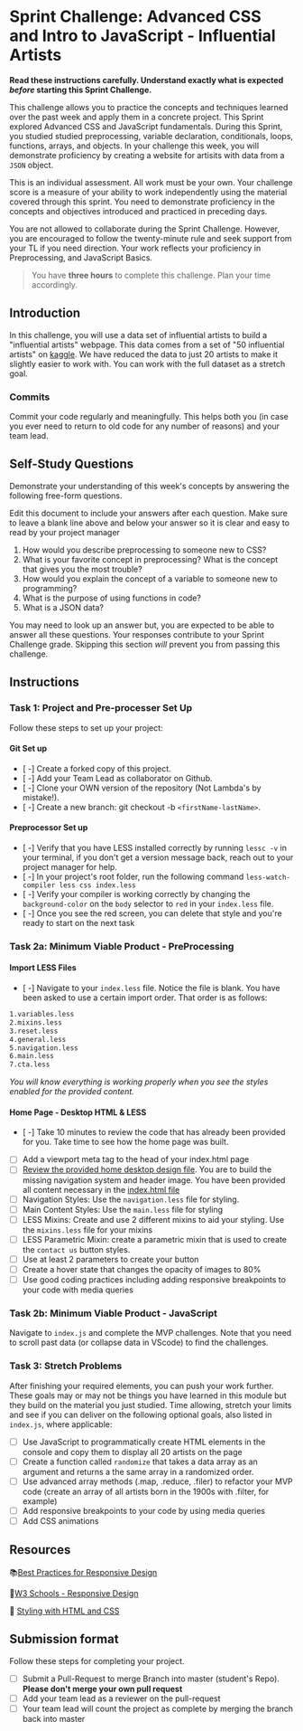 # Sprint Challenge: Advanced CSS and Intro to JavaScript - Influential Artists

**Read these instructions carefully. Understand exactly what is expected _before_ starting this Sprint Challenge.**

This challenge allows you to practice the concepts and techniques learned over the past week and apply them in a concrete project. This Sprint explored Advanced CSS and JavaScript fundamentals. During this Sprint, you studied studied preprocessing, variable declaration, conditionals, loops, functions, arrays, and objects. In your challenge this week, you will demonstrate proficiency by creating a website for artisits with data from a `JSON` object.

This is an individual assessment. All work must be your own. Your challenge score is a measure of your ability to work independently using the material covered through this sprint. You need to demonstrate proficiency in the concepts and objectives introduced and practiced in preceding days.

You are not allowed to collaborate during the Sprint Challenge. However, you are encouraged to follow the twenty-minute rule and seek support from your TL if you need direction. Your work reflects your proficiency in Preprocessing, and JavaScript Basics.

> You have **three hours** to complete this challenge. Plan your time accordingly.

## Introduction

In this challenge, you will use a data set of influential artists to build a "influential artists" webpage. This data comes from a set of "50 influential artists" on [kaggle](https://www.kaggle.com/ikarus777/best-artworks-of-all-time). We have reduced the data to just 20 artists to make it slightly easier to work with. You can work with the full dataset as a stretch goal.

### Commits

Commit your code regularly and meaningfully. This helps both you (in case you ever need to return to old code for any number of reasons) and your team lead.

## Self-Study Questions

Demonstrate your understanding of this week's concepts by answering the following free-form questions.

Edit this document to include your answers after each question. Make sure to leave a blank line above and below your answer so it is clear and easy to read by your project manager

1. How would you describe preprocessing to someone new to CSS?
2. What is your favorite concept in preprocessing? What is the concept that gives you the most trouble?
3. How would you explain the concept of a variable to someone new to programming?
4. What is the purpose of using functions in code?
5. What is a JSON data?

You may need to look up an answer but, you are expected to be able to answer all these questions. Your responses contribute to your Sprint Challenge grade. Skipping this section *will* prevent you from passing this challenge.

## Instructions

### Task 1: Project and Pre-processer Set Up

Follow these steps to set up your project:

#### Git Set up

- [ -] Create a forked copy of this project.
- [ -] Add your Team Lead as collaborator on Github.
- [ -] Clone your OWN version of the repository (Not Lambda's by mistake!).
- [ -] Create a new branch: git checkout -b `<firstName-lastName>`.

#### Preprocessor Set up

* [ -] Verify that you have LESS installed correctly by running `lessc -v` in your terminal, if you don't get a version message back, reach out to your project manager for help.
* [ -] In your project's root folder, run the following command `less-watch-compiler less css index.less`
* [ -] Verify your compiler is working correctly by changing the `background-color` on the `body` selector to `red` in your `index.less` file.
* [ -] Once you see the red screen, you can delete that style and you're ready to start on the next task

### Task 2a:  Minimum Viable Product - PreProcessing

#### Import LESS Files

* [ -] Navigate to your `index.less` file. Notice the file is blank. You have been asked to use a certain import order. That order is as follows:

```markdown
1.variables.less
2.mixins.less
3.reset.less
4.general.less
5.navigation.less
6.main.less
7.cta.less
```

_You will know everything is working properly when you see the styles enabled for the provided content._  

#### Home Page - Desktop HTML & LESS

* [ -] Take 10 minutes to review the code that has already been provided for you. Take time to see how the home page was built.
* [ ] Add a viewport meta tag to the head of your index.html page
* [ ] [Review the provided home desktop design file](design/Desktop.png). You are to build the missing navigation system and header image. You have been provided all content necessary in the [index.html file](index.html)
* [ ] Navigation Styles: Use the `navigation.less` file for styling.
* [ ] Main Content Styles: Use the `main.less` file for styling
* [ ] LESS Mixins: Create and use 2 different mixins to aid your styling. Use the `mixins.less` file for your mixins
* [ ] LESS Parametric Mixin: create a parametric mixin that is used to create the `contact us` button styles.
* [ ] Use at least 2 parameters to create your button
* [ ] Create a hover state that changes the opacity of images to 80%
* [ ] Use good coding practices including adding responsive breakpoints to your code with media queries

### Task 2b: Minimum Viable Product - JavaScript

Navigate to `index.js` and complete the MVP challenges. Note that you need to scroll past data (or collapse data in VScode) to find the challenges.

### Task 3: Stretch Problems

After finishing your required elements, you can push your work further. These goals may or may not be things you have learned in this module but they build on the material you just studied. Time allowing, stretch your limits and see if you can deliver on the following optional goals, also listed in `index.js`, where applicable:

* [ ] Use JavaScript to programmatically create HTML elements in the console and copy them to display all 20 artists on the page
* [ ] Create a function called `randomize` that takes a data array as an argument and returns a the same array in a randomized order.
* [ ] Use advanced array methods (.map, .reduce, .filer) to refactor your MVP code (create an array of all artists born in the 1900s with .filter, for example)
* [ ] Add responsive breakpoints to your code by using media queries
* [ ] Add CSS animations

## Resources

📚[Best Practices for Responsive Design](https://www.browserstack.com/guide/responsive-design-breakpoints)

🤝[W3 Schools - Responsive Design](https://www.w3schools.com/html/html_responsive.asp)

👀 [Styling with HTML and CSS](https://www.w3schools.com/html/html_css.asp)

## Submission format

Follow these steps for completing your project.

- [ ] Submit a Pull-Request to merge <firstName-lastName> Branch into master (student's  Repo). **Please don't merge your own pull request**
- [ ] Add your team lead as a reviewer on the pull-request
- [ ] Your team lead will count the project as complete by merging the branch back into master
